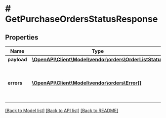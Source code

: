 # # GetPurchaseOrdersStatusResponse

## Properties

Name | Type | Description | Notes
------------ | ------------- | ------------- | -------------
**payload** | [**\OpenAPI\Client\Model\vendor\orders\OrderListStatus**](OrderListStatus.md) |  | [optional]
**errors** | [**\OpenAPI\Client\Model\vendor\orders\Error[]**](Error.md) | A list of error responses returned when a request is unsuccessful. | [optional]

[[Back to Model list]](../../README.md#models) [[Back to API list]](../../README.md#endpoints) [[Back to README]](../../README.md)
